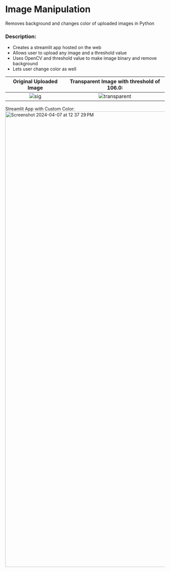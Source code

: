 # Image Manipulation
Removes background and changes color of uploaded images in Python

### Description:
* Creates a streamlit app hosted on the web
* Allows user to upload any image and a threshold value
* Uses OpenCV and threshold value to make image binary and remove background
* Lets user change color as well

Original Uploaded Image    |  Transparent Image with threshold of 106.0:
:-------------------------:|:-------------------------:
![sig](https://github.com/varunm18/ImageManipulation/assets/94499114/37685c6b-2bc6-4a9e-8046-69de687bc0dc) |  ![transparent](https://github.com/varunm18/ImageManipulation/assets/94499114/36219305-3e42-4419-a66c-bb0e2497b9c7)

Streamlit App with Custom Color:
<img width="1440" alt="Screenshot 2024-04-07 at 12 37 29 PM" src="https://github.com/varunm18/ImageManipulation/assets/94499114/c31f1430-2d90-4629-bc03-9a97a6b772b2">
